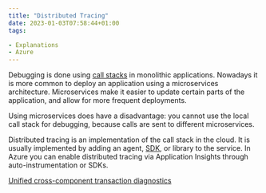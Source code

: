 ```yaml
---
title: "Distributed Tracing"
date: 2023-01-03T07:58:44+01:00
tags:

- Explanations
- Azure
---
```

Debugging is done using [call stacks](/zet/call-stacks/) in monolithic applications. Nowadays it is more common to deploy an application using a microservices architecture. Microservices make it easier to update certain parts of the application, and allow for more frequent deployments.

Using microservices does have a disadvantage: you cannot use the local call stack for debugging, because calls are sent to different microservices. 

Distributed tracing is an implementation of the call stack in the cloud. It is usually implemented by adding an agent, [SDK](/zet/sdk/), or library to the service. In Azure you can enable distributed tracing via Application Insights through auto-instrumentation or SDKs.

[Unified cross-component transaction diagnostics](https://learn.microsoft.com/en-us/azure/azure-monitor/app/transaction-diagnostics)

